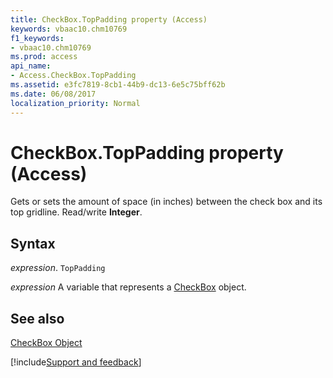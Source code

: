 ```yaml
---
title: CheckBox.TopPadding property (Access)
keywords: vbaac10.chm10769
f1_keywords:
- vbaac10.chm10769
ms.prod: access
api_name:
- Access.CheckBox.TopPadding
ms.assetid: e3fc7819-8cb1-44b9-dc13-6e5c75bff62b
ms.date: 06/08/2017
localization_priority: Normal
---
```



# CheckBox.TopPadding property (Access)

Gets or sets the amount of space (in inches) between the check box and its top gridline. Read/write  **Integer**.


## Syntax

_expression_. `TopPadding`

_expression_ A variable that represents a [CheckBox](Access.CheckBox.md) object.


## See also


[CheckBox Object](Access.CheckBox.md)

[!include[Support and feedback](~/includes/feedback-boilerplate.md)]